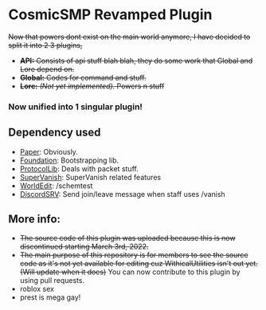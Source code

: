 # CosmicSMP Revamped Plugin
~~Now that powers dont exist on the main world anymore, I have decided to split it into 2 3 plugins,~~
- ~~**API:** Consists of api stuff blah blah, they do some work that Global and Lore depend on.~~
- ~~**Global:** Codes for command and stuff.~~
- ~~**Lore:** _(Not yet implemented)._ Powers n stuff~~

### Now unified into 1 singular plugin!

## Dependency used
- [Paper](https://papermc.io): Obviously.
- [Foundation](https://github.com/kangarko/foundation/): Bootstrapping lib.
- [ProtocolLib](https://www.spigotmc.org/resources/protocollib.1997/): Deals with packet stuff.
- [SuperVanish](https://github.com/LeonMangler/SuperVanish): SuperVanish related features
- [WorldEdit](https://github.com/enginehub/worldedit): /schemtest
- [DiscordSRV](https://github.com/DiscordSRV/DiscordSRV): Send join/leave message when staff uses /vanish
<!-- - [GuardianBeam](https://github.com/SkytAsul/GuardianBeam): For [Aether's power](../master/src/main/java/tk/itswithermc/cosmicsmp/listeners/powers/AetherListener.java)-->
## More info:
- ~~The source code of this plugin was uploaded because this is now discontinued starting March 3rd, 2022.~~
- ~~The main purpose of this repository is for members to see the source code as it's not yet available for editing cuz WithicalUtilities isn't out yet. (Will update when it does)~~ You can now contribute to this plugin by using pull requests.
- roblox sex
- prest is mega gay!